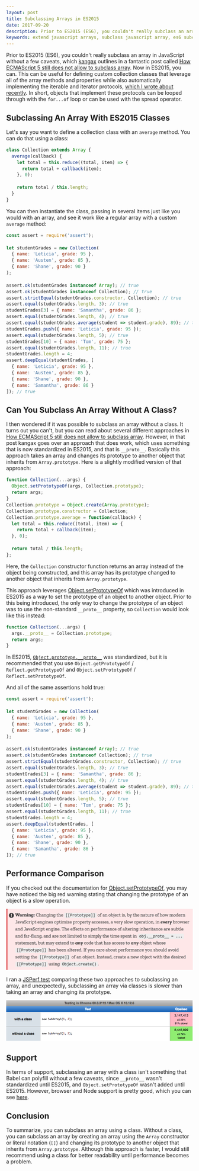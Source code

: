 ```yaml
---
layout: post
title: Subclassing Arrays in ES2015
date: 2017-09-20
description: Prior to ES2015 (ES6), you couldn't really subclass an array in JavaScript without a few caveats. In this post I cover how you can in ES2015.
keywords: extend javascript arrays, subclass javascript array, es6 subclassing, es6 classes, ES2015 classes, javascript collections, collection classes, prototypal inheritance with arrays
---
```


Prior to ES2015 (ES6), you couldn't really subclass an array in JavaScript without a few caveats, which [kangax](https://twitter.com/kangax) outlines in a fantastic post called [How ECMAScript 5 still does not allow to subclass array](http://perfectionkills.com/how-ecmascript-5-still-does-not-allow-to-subclass-an-array/). Now in ES2015, you can. This can be useful for defining custom collection classes that leverage all of the array methods and properties while also automatically implementing the iterable and iterator protocols, [which I wrote about recently](/2017/08/27/iterables-and-iterators-in-javascript.html). In short, objects that implement these protocols can be looped through with the `for...of` loop or can be used with the spread operator.

## Subclassing An Array With ES2015 Classes

Let's say you want to define a collection class with an `average` method. You can do that using a class:

```js
class Collection extends Array {
  average(callback) {
    let total = this.reduce((total, item) => {
      return total + callback(item);
    }, 0);

    return total / this.length;
  }
}
```

You can then instantiate the class, passing in several items just like you would with an array, and see it work like a regular array with a custom `average` method:

```js
const assert = require('assert');

let studentGrades = new Collection(
  { name: 'Leticia', grade: 95 },
  { name: 'Austen', grade: 85 },
  { name: 'Shane', grade: 90 }
);

assert.ok(studentGrades instanceof Array); // true
assert.ok(studentGrades instanceof Collection); // true
assert.strictEqual(studentGrades.constructor, Collection); // true
assert.equal(studentGrades.length, 3); // true
studentGrades[3] = { name: 'Samantha', grade: 86 };
assert.equal(studentGrades.length, 4); // true
assert.equal(studentGrades.average(student => student.grade), 89); // true
studentGrades.push({ name: 'Leticia', grade: 95 });
assert.equal(studentGrades.length, 5); // true
studentGrades[10] = { name: 'Tom', grade: 75 };
assert.equal(studentGrades.length, 11); // true
studentGrades.length = 4;
assert.deepEqual(studentGrades, [
  { name: 'Leticia', grade: 95 },
  { name: 'Austen', grade: 85 },
  { name: 'Shane', grade: 90 },
  { name: 'Samantha', grade: 86 }
]); // true
```

## Can You Subclass An Array Without A Class?

I then wondered if it was possible to subclass an array without a class. It turns out you can't, but you can read about several different approaches in [How ECMAScript 5 still does not allow to subclass array](http://perfectionkills.com/how-ecmascript-5-still-does-not-allow-to-subclass-an-array/). However, in that post kangax goes over an approach that does work, which uses something that is now standardized in ES2015, and that is `__proto__`. Basically this approach takes an array and changes its prototype to another object that inherits from `Array.prototype`. Here is a slightly modified version of that approach:

```js
function Collection(...args) {
  Object.setPrototypeOf(args, Collection.prototype);
  return args;
}
Collection.prototype = Object.create(Array.prototype);
Collection.prototype.constructor = Collection;
Collection.prototype.average = function(callback) {
  let total = this.reduce((total, item) => {
    return total + callback(item);
  }, 0);

  return total / this.length;
};
```

Here, the `Collection` constructor function returns an array instead of the object being constructed, and this array has its prototype changed to another object that inherits from `Array.prototype`.

This approach leverages [Object.setPrototypeOf](https://developer.mozilla.org/en-US/docs/Web/JavaScript/Reference/Global_Objects/Object/setPrototypeOf) which was introduced in ES2015 as a way to set the prototype of an object to another object. Prior to this being introduced, the only way to change the prototype of an object was to use the non-standard `__proto__` property, so `Collection` would look like this instead:

```js
function Collection(...args) {
  args.__proto__ = Collection.prototype;
  return args;
}
```

In ES2015, [`Object.prototype.__proto__`](https://developer.mozilla.org/en-US/docs/Web/JavaScript/Reference/Global_Objects/Object/proto) was standardized, but it is recommended that you use  `Object.getPrototypeOf` / `Reflect.getPrototypeOf` and `Object.setPrototypeOf` / `Reflect.setPrototypeOf`.

And all of the same assertions hold true:

```js
const assert = require('assert');

let studentGrades = new Collection(
  { name: 'Leticia', grade: 95 },
  { name: 'Austen', grade: 85 },
  { name: 'Shane', grade: 90 }
);

assert.ok(studentGrades instanceof Array); // true
assert.ok(studentGrades instanceof Collection); // true
assert.strictEqual(studentGrades.constructor, Collection); // true
assert.equal(studentGrades.length, 3); // true
studentGrades[3] = { name: 'Samantha', grade: 86 };
assert.equal(studentGrades.length, 4); // true
assert.equal(studentGrades.average(student => student.grade), 89); // true
studentGrades.push({ name: 'Leticia', grade: 95 });
assert.equal(studentGrades.length, 5); // true
studentGrades[10] = { name: 'Tom', grade: 75 };
assert.equal(studentGrades.length, 11); // true
studentGrades.length = 4;
assert.deepEqual(studentGrades, [
  { name: 'Leticia', grade: 95 },
  { name: 'Austen', grade: 85 },
  { name: 'Shane', grade: 90 },
  { name: 'Samantha', grade: 86 }
]); // true
```

## Performance Comparison

If you checked out the documentation for [Object.setPrototypeOf](https://developer.mozilla.org/en-US/docs/Web/JavaScript/Reference/Global_Objects/Object/setPrototypeOf), you may have noticed the big red warning stating that changing the prototype of an object is a slow operation.

![Object.setPrototypeOf performance warning](/images/object-setprototypeof-warning.png)

I ran a [JSPerf test](https://jsperf.com/subclassing-arrays) comparing these two approaches to subclassing an array, and unexpectedly, subclassing an array via classes is slower than taking an array and changing its prototype.

![Subclassing Array performance comparison](/images/array-subclass-performance-comparison.png)

## Support

In terms of support, subclassing an array with a class isn't something that Babel can polyfill without a few caveats, since `__proto__` wasn't standardized until ES2015, and `Object.setPrototypeOf` wasn't added until ES2015. However, browser and Node support is pretty good, which you can see [here](https://kangax.github.io/compat-table/es6/#test-Array_is_subclassable).

## Conclusion

To summarize, you can subclass an array using a class. Without a class, you can subclass an array by creating an array using the `Array` constructor or literal notation (`[]`) and changing its prototype to another object that inherits from `Array.prototype`. Although this approach is faster, I would still recommend using a class for better readability until performance becomes a problem.
